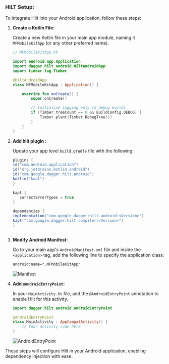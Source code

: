 ### HILT Setup:

To integrate Hilt into your Android application, follow these steps:

1. **Create a Kotlin File:**

   Create a new Kotlin file in your main app module, naming it `MFMobileKitApp` (or any other
   preferred name).

    ```kotlin
    // MFMobileKitApp.kt

    import android.app.Application
    import dagger.hilt.android.HiltAndroidApp
    import timber.log.Timber

    @HiltAndroidApp
    class MFMobileKitApp : Application() {

        override fun onCreate() {
            super.onCreate()

            // Initialize logging only in debug builds
            if (Timber.treeCount == 0 && BuildConfig.DEBUG) {
                Timber.plant(Timber.DebugTree())
            }
        }
    }
    ```

2. **Add hilt plugin :**

   Update your app level `build.gradle` file with the following:

   ```gradle
   plugins {
   id("com.android.application")
   id("org.jetbrains.kotlin.android")
   id("com.google.dagger.hilt.android")
   kotlin("kapt")
   }
   
   kapt {
      correctErrorTypes = true
   }
   
   dependencies {
   implementation("com.google.dagger:hilt-android:<Version>")
   kapt("com.google.dagger:hilt-compiler:<Version>")
   }
      
   ````

3. **Modify Android Manifest:**

   Go to your main app's `AndroidManifest.xml` file and inside the `<application>` tag, add the
   following line to specify the application class:

    ```xml
    android:name=".MFMobileKitApp"
    ```

   ![Manifest](screenShots/add_name_manifest.png)

4. **Add `@AndroidEntryPoint`:**

   In your `MainActivity.kt` file, add the `@AndroidEntryPoint` annotation to enable Hilt for this
   activity.

    ```kotlin
    import dagger.hilt.android.AndroidEntryPoint

    @AndroidEntryPoint
    class MainActivity : AppCompatActivity() {
        // Your activity code here
    }
    ```

   ![AndroidEntryPoint](screenShots/add_android_entry_point.png)

These steps will configure Hilt in your Android application, enabling dependency injection with
ease.
